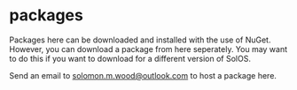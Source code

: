 # packages
Packages here can be downloaded and installed with the use of NuGet.
However, you can download a package from here seperately. You may want to do this if you want to download for a different
version of SolOS. 

Send an email to solomon.m.wood@outlook.com to host a package here.
